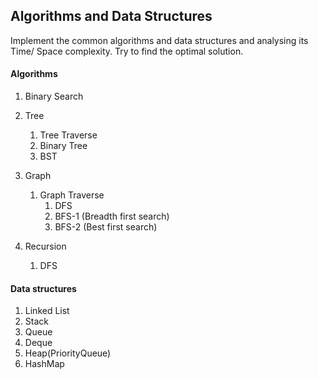 ## Algorithms and Data Structures
Implement the common algorithms and data structures and analysing its Time/ Space complexity. Try to find the optimal solution.

#### Algorithms
1. Binary Search

1. Tree
    1. Tree Traverse
    1. Binary Tree
    1. BST
1. Graph    
    1. Graph Traverse
        1. DFS
        1. BFS-1 (Breadth first search)
        1. BFS-2 (Best first search)
1. Recursion
    1. DFS



#### Data structures
1. Linked List
1. Stack
1. Queue
1. Deque
1. Heap(PriorityQueue)
1. HashMap
